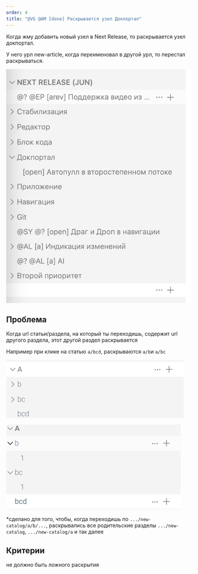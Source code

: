 ```yaml
---
order: 4
title: "@VG @AM [done] Раскрывается узел Докпортал"
---
```


Когда жму добавить новый узел в Next Release, то раскрывается узел докпортал.

У него урл new-article, когда переименовал в другой урл, то перестал раскрываться.

![](./raskryvaetsya-uzel-dokportal.png)

## Проблема

Когда url статьи/раздела, на который ты переходишь, содержит url другого раздела, этот другой раздел раскрывается

Например при клике на статью `a/bcd`, раскрываются `a/b`и `a/bc`

![](./raskryvaetsya-uzel-dokportal-6.png)

![](./raskryvaetsya-uzel-dokportal-5.png)

\*сделано для того, чтобы, когда переходишь по `.../new-catalog/a/b/...`, раскрывались все родительские разделы `.../new-catalog`, `.../new-catalog/a` и так далее

## Критерии

не должно быть ложного раскрытия